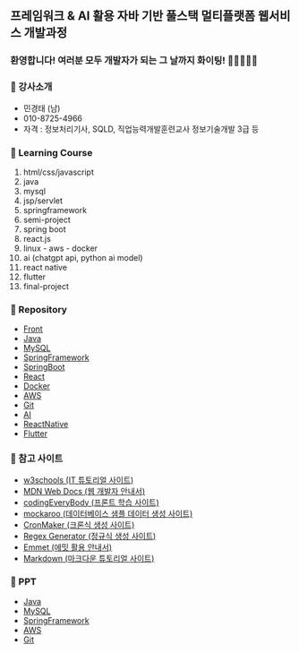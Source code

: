 ## 프레임워크 & AI 활용 자바 기반 풀스택 멀티플랫폼 웹서비스 개발과정

### 환영합니다! 여러분 모두 개발자가 되는 그 날까지 화이팅! 🏃🏃‍♂️🏃‍♀️

### 🎅 강사소개
- 민경태 (남)
- 010-8725-4966
- 자격 : 정보처리기사, SQLD, 직업능력개발훈련교사 정보기술개발 3급 등

### 🎁 Learning Course
1. html/css/javascript
2. java
3. mysql
4. jsp/servlet
5. springframework
6. semi-project
7. spring boot
8. react.js
9. linux - aws - docker
10. ai (chatgpt api, python ai model)
11. react native
12. flutter
13. final-project

### 🏫 Repository
- [Front](https://github.com/20241010-GreenIT/Front)
- [Java](https://github.com/20241010-GreenIT/Java)
- [MySQL](https://github.com/20241010-GreenIT/MySQL)
- [SpringFramework](https://github.com/20241010-GreenIT/SpringFramework)
- [SpringBoot](https://github.com/20241010-GreenIT/SpringBoot)
- [React](https://github.com/20241010-GreenIT/React)
- [Docker](https://github.com/20241010-GreenIT/Docker)
- [AWS](https://github.com/20241010-GreenIT/AWS)
- [Git](https://github.com/20241010-GreenIT/Git)
- [AI](https://github.com/20241010-GreenIT/AI)
- [ReactNative](https://github.com/20241010-GreenIT/ReactNative)
- [Flutter](https://github.com/20241010-GreenIT/Flutter)

### 💬 참고 사이트
* [w3schools (IT 튜토리얼 사이트)](https://www.w3schools.com/)
* [MDN Web Docs (웹 개발자 안내서)](https://developer.mozilla.org/ko/)
* [codingEveryBody (프론트 학습 사이트)](https://codingeverybody.kr/)
* [mockaroo (데이터베이스 샘플 데이터 생성 사이트)](https://mockaroo.com/)
* [CronMaker (크론식 생성 사이트)](http://www.cronmaker.com/)
* [Regex Generator (정규식 생성 사이트)](https://regex-generator.olafneumann.org/)
* [Emmet (에밋 활용 안내서)](https://docs.emmet.io/abbreviations/syntax/)
* [Markdown (마크다운 튜토리얼 사이트)](https://www.markdowntutorial.com/kr/)

### 🧷 PPT
- [Java]()
- [MySQL]()
- [SpringFramework]()
- [AWS]()
- [Git]()
